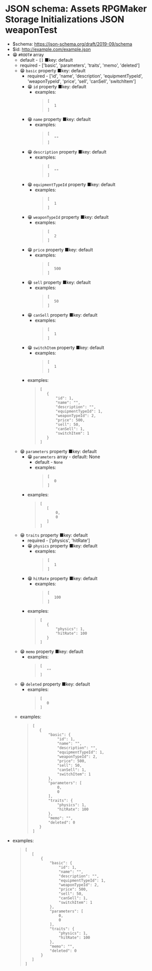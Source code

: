 ﻿# JSON schema: Assets RPGMaker Storage Initializations JSON weaponTest

* $schema: https://json-schema.org/draft/2019-09/schema
* $id: http://example.com/example.json
* 😁 `#ROOT#` array
    * default - ```[]```
    ■key: default
    * required - ['basic', 'parameters', 'traits', 'memo', 'deleted']
    * 😁 `basic` property
        ■key: default
        * required - ['id', 'name', 'description', 'equipmentTypeId', 'weaponTypeId', 'price', 'sell', 'canSell', 'switchItem']
        * 😁 `id` property
            ■key: default
            * examples:
                >```
                >[
                >    1
                >]
                >```
        * 😁 `name` property
            ■key: default
            * examples:
                >```
                >[
                >    ""
                >]
                >```
        * 😁 `description` property
            ■key: default
            * examples:
                >```
                >[
                >    ""
                >]
                >```
        * 😁 `equipmentTypeId` property
            ■key: default
            * examples:
                >```
                >[
                >    1
                >]
                >```
        * 😁 `weaponTypeId` property
            ■key: default
            * examples:
                >```
                >[
                >    2
                >]
                >```
        * 😁 `price` property
            ■key: default
            * examples:
                >```
                >[
                >    500
                >]
                >```
        * 😁 `sell` property
            ■key: default
            * examples:
                >```
                >[
                >    50
                >]
                >```
        * 😁 `canSell` property
            ■key: default
            * examples:
                >```
                >[
                >    1
                >]
                >```
        * 😁 `switchItem` property
            ■key: default
            * examples:
                >```
                >[
                >    1
                >]
                >```
        * examples:
            >```
            >[
            >    {
            >        "id": 1,
            >        "name": "",
            >        "description": "",
            >        "equipmentTypeId": 1,
            >        "weaponTypeId": 2,
            >        "price": 500,
            >        "sell": 50,
            >        "canSell": 1,
            >        "switchItem": 1
            >    }
            >]
            >```
    * 😁 `parameters` property
        ■key: default
        * 😁 `parameters` array - default: None
            * default - ```None```
            * examples:
                >```
                >[
                >    0
                >]
                >```
        * examples:
            >```
            >[
            >    [
            >        0,
            >        0
            >    ]
            >]
            >```
    * 😁 `traits` property
        ■key: default
        * required - ['physics', 'hitRate']
        * 😁 `physics` property
            ■key: default
            * examples:
                >```
                >[
                >    1
                >]
                >```
        * 😁 `hitRate` property
            ■key: default
            * examples:
                >```
                >[
                >    100
                >]
                >```
        * examples:
            >```
            >[
            >    {
            >        "physics": 1,
            >        "hitRate": 100
            >    }
            >]
            >```
    * 😁 `memo` property
        ■key: default
        * examples:
            >```
            >[
            >    ""
            >]
            >```
    * 😁 `deleted` property
        ■key: default
        * examples:
            >```
            >[
            >    0
            >]
            >```
    * examples:
        >```
        >[
        >    {
        >        "basic": {
        >            "id": 1,
        >            "name": "",
        >            "description": "",
        >            "equipmentTypeId": 1,
        >            "weaponTypeId": 2,
        >            "price": 500,
        >            "sell": 50,
        >            "canSell": 1,
        >            "switchItem": 1
        >        },
        >        "parameters": [
        >            0,
        >            0
        >        ],
        >        "traits": {
        >            "physics": 1,
        >            "hitRate": 100
        >        },
        >        "memo": "",
        >        "deleted": 0
        >    }
        >]
        >```
* examples:
    >```
    >[
    >    [
    >        {
    >            "basic": {
    >                "id": 1,
    >                "name": "",
    >                "description": "",
    >                "equipmentTypeId": 1,
    >                "weaponTypeId": 2,
    >                "price": 500,
    >                "sell": 50,
    >                "canSell": 1,
    >                "switchItem": 1
    >            },
    >            "parameters": [
    >                0,
    >                0
    >            ],
    >            "traits": {
    >                "physics": 1,
    >                "hitRate": 100
    >            },
    >            "memo": "",
    >            "deleted": 0
    >        }
    >    ]
    >]
    >```
